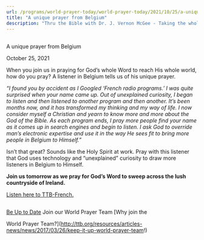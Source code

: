```yaml
---
url: /programs/world-prayer-today/world-prayer-today/2021/10/25/a-unique-prayer-from-belgium
title: "A unique prayer from Belgium"
description: "Thru the Bible with Dr. J. Vernon McGee - Taking the whole Word to the whole world"
---
```







## 
 A unique prayer from Belgium


October 25, 2021




When you join us in praying for God’s whole Word to reach His whole world, how do you pray? A listener in Belgium tells us of his unique prayer.

*“I found you by accident as I Googled ‘French radio programs.’ I was quite surprised when your name came up. Out of unexplained curiosity, I began to listen and then listened to another program and then another. It’s been months now, and it has transformed my thinking and my way of life. I now consider myself a Christian and yearn to know more and more about the God of the Bible. As each program ends, I pray more people find your name as it comes up in search engines and begin to listen. I ask God to override man’s electronic expertise and use it in the way He sees fit to bring more people in Belgium to Himself.”*

Isn’t that great? Sounds like the Holy Spirit at work. Pray with this listener that God uses technology and “unexplained” curiosity to draw more listeners in Belgium to Himself.

**Join us tomorrow as we pray for God’s Word to sweep across the lush countryside of Ireland.**

[Listen here to TTB-French.](https://ttb.twr.org/home/day,0340/language,FRA)







## 




[Be Up to Date](http://feeds.feedburner.com/WorldPrayerToday "World Prayer Today RSS Feed")
Join our World Prayer Team
[Why join the  

World Prayer Team?](http://ttb.org/resources/articles-news/news/2017/03/26/keep-it-up-world-prayer-team!)




